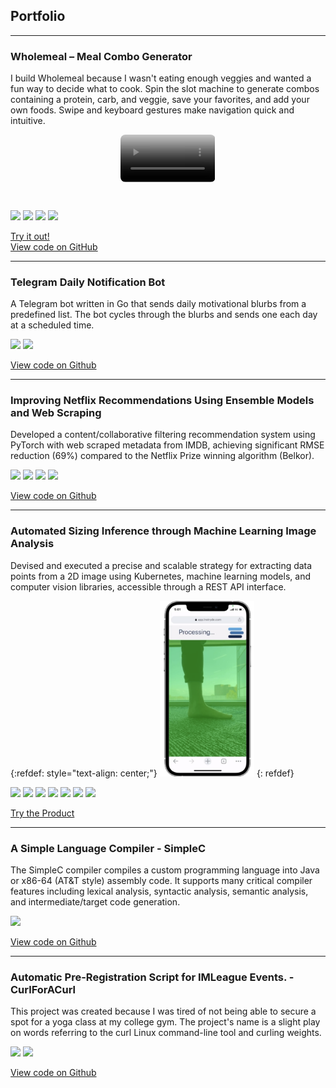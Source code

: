 ## Portfolio

---

### Wholemeal – Meal Combo Generator

I build Wholemeal because I wasn't eating enough veggies and wanted a fun way to decide what to cook.
Spin the slot machine to generate combos containing a protein, carb, and veggie, save your favorites, and add your own foods. Swipe and keyboard gestures make navigation quick and intuitive.

<video
  id="demoVideo"
  width="30%"
  muted
  loop
  preload="metadata"
  poster="images/wholemeal_demo.jpeg"
  style="display:block; text-align: center; margin:auto; border-radius:8px;">
  <source src="images/wholemeal_demo.webm" type="video/webm">
  <source src="images/wholemeal_demo.mp4" type="video/mp4">
</video>

<script>
  const video = document.getElementById("demoVideo");

  video.addEventListener("mouseenter", () => {
    video.play();
  });

  video.addEventListener("mouseleave", () => {
    video.pause();
    video.currentTime = 0; // reset to beginning
  });

  // Show controls only on mobile
  if (/Mobi|Android/i.test(navigator.userAgent)) {
    video.setAttribute('controls', '');
  }
</script>
<br>

[![](https://img.shields.io/badge/Svelte-white?logo=svelte&logoColor=FF3E00)](#)
[![](https://img.shields.io/badge/JavaScript-white?logo=javascript&logoColor=F7DF1E)](#)
[![](https://img.shields.io/badge/CSS-white?logo=css&logoColor=1572B6)](#)
[![](https://img.shields.io/badge/HTML-white?logo=html5&logoColor=E34F26)](#)

[Try it out!](https://wholemeal.griffithbaker.com)<br>
[View code on GitHub](https://github.com/PostsDesert/wholemeal)

---

### Telegram Daily Notification Bot

A Telegram bot written in Go that sends daily motivational blurbs from a predefined list. The bot cycles through the blurbs and sends one each day at a scheduled time.

[![](https://img.shields.io/badge/Go-white?logo=go&logoColor=00ADD8)](#) [![](https://img.shields.io/badge/Docker-white?logo=docker&logoColor=2496ED)](#)

[View code on Github](https://github.com/PostsDesert/TelegramDailyNotification)

---

### Improving Netflix Recommendations Using Ensemble Models and Web Scraping

Developed a content/collaborative filtering recommendation system using PyTorch with web scraped metadata from IMDB, achieving significant RMSE reduction (69%) compared to the Netflix Prize winning algorithm (Belkor).

[![](https://img.shields.io/badge/Python-white?logo=Python)](#) [![](https://img.shields.io/badge/Jupyter-white?logo=Jupyter)](#) [![](https://img.shields.io/badge/PyTorch-white?logo=pytorch)](#) [![](https://img.shields.io/badge/Selenium-white?logo=selenium)](#)

[View code on Github](https://github.com/PostsDesert/Netflix-Recommendations-Web-Scrapping-Ensemble-Models)

---

### Automated Sizing Inference through Machine Learning Image Analysis
Devised and executed a precise and scalable strategy for extracting data points from a 2D image using Kubernetes, machine learning models, and computer vision libraries, accessible through a REST API interface.

{:refdef: style="text-align: center;"}
<img width="30%" style="text-align: center" src="images/FootScan_demo.png?raw=true" />
{: refdef}


[![](https://img.shields.io/badge/Python-white?logo=Python)](#) [![](https://img.shields.io/badge/Jupyter-white?logo=Jupyter)](#) [![](https://img.shields.io/badge/PyTorch-white?logo=pytorch)](#) [![](https://img.shields.io/badge/Google_Cloud-white?logo=google-cloud)](#) [![](https://img.shields.io/badge/Firebase-white?logo=firebase)](#) [![](https://img.shields.io/badge/kubernetes-white?logo=kubernetes)](#) [![](https://img.shields.io/badge/NumPy-white?logo=numpy&logoColor=013243)](#)

[Try the Product](https://getinstryde.com)

---

### A Simple Language Compiler - SimpleC
The SimpleC compiler compiles a custom programming language into Java or x86-64 (AT&T style) assembly code.
It supports many critical compiler features including lexical analysis, syntactic analysis, semantic analysis, and intermediate/target code generation.

[![](https://img.shields.io/badge/Java-white?logo=oracle&logoColor=F80000)](#)

[View code on Github](https://github.com/PostsDesert/SimpleC)

---

### Automatic Pre-Registration Script for IMLeague Events. - CurlForACurl
This project was created because I was tired of not being able to secure a spot for a yoga class at my college gym. The project's name is a slight play on words referring to the curl Linux command-line tool and curling weights.

[![](https://img.shields.io/badge/Python-white?logo=Python)](#) [![](https://img.shields.io/badge/Jupyter-white?logo=Jupyter)](#)

[View code on Github](https://github.com/PostsDesert/CurlForACurl)
